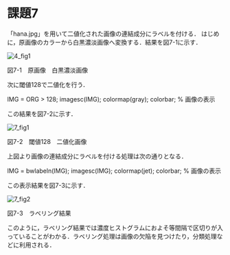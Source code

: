 # 課題7
「hana.jpg」を用いて二値化された画像の連結成分にラベルを付ける．
はじめに，原画像のカラーから白黒濃淡画像へ変換する．結果を図7-1に示す．

![4_fig1](https://user-images.githubusercontent.com/35133431/35190516-ef9ec70c-fea6-11e7-938b-1affdc9a3d2a.png)

図7-1　原画像　白黒濃淡画像

次に閾値128で二値化を行う．

IMG = ORG > 128; 
imagesc(IMG); colormap(gray); colorbar; % 画像の表示

この結果を図7-2に示す．

![7_fig1](https://user-images.githubusercontent.com/35133431/35190499-9bf672b2-fea6-11e7-9456-330d5db9bdc9.png)

図7-2　閾値128　二値化画像

上図より画像の連結成分にラベルを付ける処理は次の通りとなる．

IMG = bwlabeln(IMG);
imagesc(IMG); colormap(jet); colorbar; % 画像の表示

この表示結果を図7-3に示す．

![7_fig2](https://user-images.githubusercontent.com/35133431/35190544-8cd0c7aa-fea7-11e7-9466-97547343b958.png)

図7-3　ラベリング結果

このように，ラベリング結果では濃度ヒストグラムにおよそ等間隔で区切りが入っていることがわかる．ラベリング処理は画像の欠陥を見つけたり，分類処理などに利用される．
